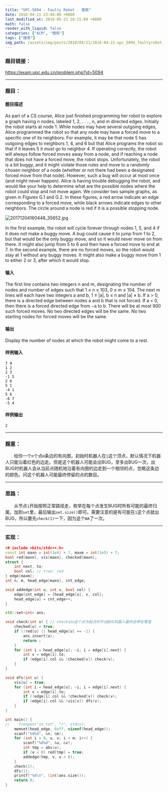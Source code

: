 ```yaml
---
title: "UPC-5094 - Faulty Robot - 搜索"
date: 2018-04-21 23:44:00 +0800
last_modified_at: 2018-05-23 18:15:09 +0800
math: false
render_with_liquid: false
categories: ["ACM", "搜索"]
tags: ["搜索"]
img_path: /assets/img/posts/2018/04/21/2018-04-21-upc_5094_faultyrobot_sou_suo/
---
```


### 题目链接：

https://exam.upc.edu.cn/problem.php?id=5094

---
### 题目：

#### 题目描述
As part of a CS course, Alice just ﬁnished programming her robot to explore a graph having n nodes, labeled 1, 2, . . . , n, and m directed edges. Initially the robot starts at node 1.
While nodes may have several outgoing edges, Alice programmed the robot so that any node may have a forced move to a speciﬁc one of its neighbors. For example, it may be that node 5 has outgoing edges to neighbors 1, 4, and 6 but that Alice programs the robot so that if it leaves 5 it must go to neighbor 4.
If operating correctly, the robot will always follow forced moves away from a node, and if reaching a node that does not have a forced move, the robot stops. Unfortunately, the robot is a bit buggy, and it might violate those rules and move to a randomly chosen neighbor of a node (whether or not there had been a designated forced move from that node). However, such a bug will occur at most once (and might never happen). 
Alice is having trouble debugging the robot, and would like your help to determine what are the possible nodes where the robot could stop and not move again.
We consider two sample graphs, as given in Figures G.1 and G.2. In these ﬁgures, a red arrow indicate an edge corresponding to a forced move, while black arrows indicate edges to other neighbors. The circle around a node is red if it is a possible stopping node.

![20171204160448_35652.jpg][1]

In the ﬁrst example, the robot will cycle forever through nodes 1, 5, and 4 if it does not make a buggy move.
A bug could cause it to jump from 1 to 2, but that would be the only buggy move, and so it would never move on from there. It might also jump from 5 to 6 and then have a forced move to end at 7.
In the second example, there are no forced moves, so the robot would stay at 1 without any buggy moves. It might also make a buggy move from 1 to either 2 or 3, after which it would stop.
#### 输入
The ﬁrst line contains two integers n and m, designating the number of nodes and number of edges such that 1 ≤ n ≤ 103, 0 ≤ m ≤ 104. The next m lines will each have two integers a and b, 1 ≤ |a|, b ≤ n and |a| ≠ b. If a > 0, there is a directed edge between nodes a and b that is not forced. If a < 0, then there is a forced directed edge from −a to b. There will be at most 900 such forced moves. No two directed edges will be the same. No two starting nodes for forced moves will be the same.
#### 输出
Display the number of nodes at which the robot might come to a rest.
#### 样例输入
```
7 9
1 2
2 3
-1 5
2 6
5 1
-4 1
5 6
-6 7
-5 4
```
#### 样例输出
```
2
```


---
### 题意：

&emsp;&emsp;给你一个`n`个点`m`条边的有向图，初始时机器人在`1`这个顶点，默认情况下机器人只能沿着红色的边走。但是这个机器人可能会出BUG，至多出BUG一次，出BUG时机器人会从当前点随机地沿着有向图的边走到一个相邻的点，忽略这条边的颜色。问这个机器人可能最终停留的点的数目。

---
### 思路：

&emsp;&emsp;从节点`1`开始按照正常路径走，枚举在每个点发生BUG时所有可能的最终归属，加到`set`里，最后输出`set.size()`即可。需要注意的是有可能在`1`这个点就出BUG，所以要先`check(1)`一下，因为这个`WA`了一次。

---
### 实现：

```cpp
## include <bits/stdc++.h>
const int maxn = int(1e4) + 7, maxm = int(1e5) + 7;
bool red[maxn], vis[maxn], checked[maxn];
struct {
    int next, to;
    bool col; // true: red
} edge[maxm];
int n, m, head_edge[maxn], cnt_edge;

void addedge(int u, int v, bool col) {
    edge[cnt_edge] = {head_edge[u], v, col};
    head_edge[u] = cnt_edge++;
}

std::set<int> ans;

void check(int u) { // check以u这个点为起点时不出BUG机器人最终会停在哪里
    checked[u] = true;
    if (!red[u] || head_edge[u] == -1) {
        ans.insert(u);
        return ;
    }
    for (int i = head_edge[u]; ~i; i = edge[i].next) {
        int v = edge[i].to;
        if (edge[i].col && !checked[v]) check(v);
    }
}

void dfs(int u) {
    vis[u] = true;
    for (int i = head_edge[u]; ~i; i = edge[i].next) {
        int v = edge[i].to;
        if (!edge[i].col && !checked[v]) check(v);
        if (edge[i].col && !vis[v]) dfs(v);
    }
}

int main() {
//    freopen("in.txt", "r", stdin);
    memset(head_edge, 0xff, sizeof(head_edge));
    scanf("%d%d", &n, &m);
    for (int i = 0, u, v; i < m; i++) {
        scanf("%d%d", &u, &v);
        int tmp = abs(u);
        if (u < 0) red[tmp] = true;
        addedge(tmp, v, u < 0);
    }
    check(1);
    dfs(1);
    printf("%d\n", (int)ans.size());
    return 0;
}
```


  [1]: 20171204160448_35652.jpg